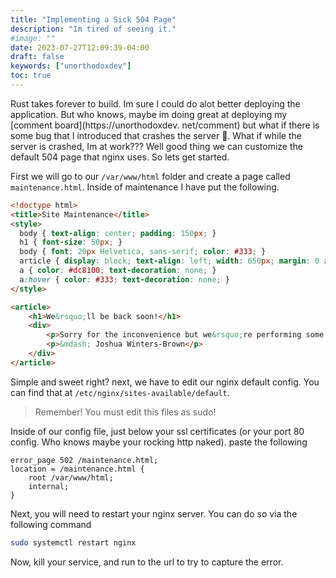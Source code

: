 ```yaml
---
title: "Implementing a Sick 504 Page"
description: "Im tired of seeing it."
#image: ""
date: 2023-07-27T12:09:39-04:00
draft: false
keywords: ["unorthodoxdev"]
toc: true
---
```


Rust takes forever to build. Im sure I could do alot better deploying the application. But who knows, maybe im doing great at deploying my [comment board](https://unorthodoxdev. net/comment) but what if there is some bug that I introduced that crashes the server 👻. What if while the server is crashed, Im at work??? Well good thing we can customize the default 504 page that nginx uses. So lets get started.

First we will go to our `/var/www/html` folder and create a page called `maintenance.html`. Inside of maintenance I have put the following.

```html
<!doctype html>
<title>Site Maintenance</title>
<style>
  body { text-align: center; padding: 150px; }
  h1 { font-size: 50px; }
  body { font: 20px Helvetica, sans-serif; color: #333; }
  article { display: block; text-align: left; width: 650px; margin: 0 auto; }
  a { color: #dc8100; text-decoration: none; }
  a:hover { color: #333; text-decoration: none; }
</style>

<article>
    <h1>We&rsquo;ll be back soon!</h1>
    <div>
        <p>Sorry for the inconvenience but we&rsquo;re performing some maintenance at the moment. If you need to you can always <a href="mailto:#">contact us</a>, otherwise I&rsquo;ll be back online shortly!</p>
        <p>&mdash; Joshua Winters-Brown</p>
    </div>
</article>
```

Simple and sweet right? next, we have to edit our nginx default config. You can find that at `/etc/nginx/sites-available/default`. 

> Remember! You must edit this files as sudo!

Inside of our config file, just below your ssl certificates (or your port 80 config. Who knows maybe your rocking http naked). paste the following

```config
error_page 502 /maintenance.html;
location = /maintenance.html {
    root /var/www/html;
    internal;
}
```

Next, you will need to restart your nginx server. You can do so via the following command

```bash
sudo systemctl restart nginx
```

Now, kill your service, and run to the url to try to capture the error.